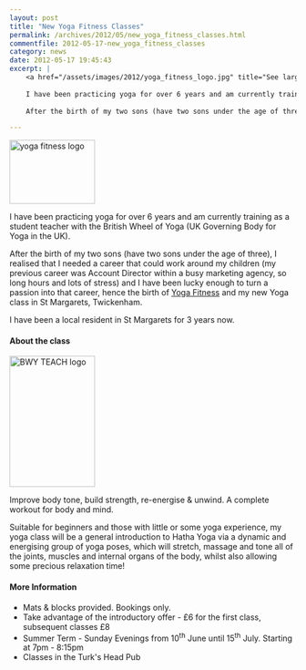 ```yaml
---
layout: post
title: "New Yoga Fitness Classes"
permalink: /archives/2012/05/new_yoga_fitness_classes.html
commentfile: 2012-05-17-new_yoga_fitness_classes
category: news
date: 2012-05-17 19:45:43
excerpt: |
    <a href="/assets/images/2012/yoga_fitness_logo.jpg" title="See larger version of - yoga fitness logo"><img src="/assets/images/2012/yoga_fitness_logo_thumb.jpg" width="150" height="112" alt="yoga fitness logo" class="right" /></a>
    
    I have been practicing yoga for over 6 years and am currently training as a student teacher with the British Wheel of Yoga (UK Governing Body for Yoga in the UK).
    
    After the birth of my two sons (have two sons under the age of three), I realised that I needed a career that could work around my children (my previous career was Account Director within a busy marketing agency, so long hours and lots of stress) and I have been lucky enough to turn a passion into that career, hence the birth of <a href="https://stmargarets.london/directory/sports/201205171438">Yoga Fitness</a> and my new Yoga class in St Margarets, Twickenham.

---
```


<a href="/assets/images/2012/yoga_fitness_logo.jpg" title="See larger version of - yoga fitness logo"><img src="/assets/images/2012/yoga_fitness_logo_thumb.jpg" width="150" height="112" alt="yoga fitness logo" class="right" /></a>

I have been practicing yoga for over 6 years and am currently training as a student teacher with the British Wheel of Yoga (UK Governing Body for Yoga in the UK).

After the birth of my two sons (have two sons under the age of three), I realised that I needed a career that could work around my children (my previous career was Account Director within a busy marketing agency, so long hours and lots of stress) and I have been lucky enough to turn a passion into that career, hence the birth of [Yoga Fitness](/directory/sports/201205171438) and my new Yoga class in St Margarets, Twickenham.

I have been a local resident in St Margarets for 3 years now.

#### About the class

<a href="/assets/images/2012/BWY_TEACH_logo_COLOUR-thumbnail.jpg" title="See larger version of - BWY TEACH logo"><img src="/assets/images/2012/BWY_TEACH_logo_COLOUR-thumbnail_thumb.jpg" width="150" height="230" alt="BWY TEACH logo" class=" right" /></a>

Improve body tone, build strength, re-energise & unwind. A complete workout for body and mind.

Suitable for beginners and those with little or some yoga experience, my yoga class will be a general introduction to Hatha Yoga via a dynamic and energising group of yoga poses, which will stretch, massage and tone all of the joints, muscles and internal organs of the body, whilst also allowing some precious relaxation time!

#### More Information

-   Mats & blocks provided. Bookings only.
-   Take advantage of the introductory offer - £6 for the first class, subsequent classes £8
-   Summer Term - Sunday Evenings from 10<sup>th</sup> June until 15<sup>th</sup> July. Starting at 7pm - 8:15pm
-   Classes in the Turk's Head Pub
